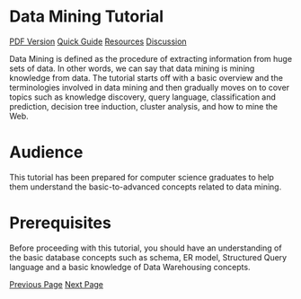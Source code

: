 # Data Mining Tutorial
[PDF Version](../data_mining/data_mining_pdf_version.md)
[Quick Guide](../data_mining/dm_quick_guide.md)
[Resources](../data_mining/dm_useful_resources.md)
[Discussion](../data_mining/dm_discussion.md)

Data Mining is defined as the procedure of extracting information from huge sets of data. In other words, we can say that data mining is mining knowledge from data. The tutorial starts off with a basic overview and the terminologies involved in data mining and then gradually moves on to cover topics such as knowledge discovery, query language, classification and prediction, decision tree induction, cluster analysis, and how to mine the Web.

# Audience
This tutorial has been prepared for computer science graduates to help them understand the basic-to-advanced concepts related to data mining.

# Prerequisites
Before proceeding with this tutorial, you should have an understanding of the basic database concepts such as schema, ER model, Structured Query language and a basic knowledge of Data Warehousing concepts.


[Previous Page](../data_mining/index.md) [Next Page](../data_mining/dm_overview.md) 
